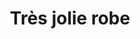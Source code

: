 ---
layout: "product-page"
id: "1"
product_id: "1"
title: "Très jolie robe "
description: "10 ans Orchestra Sera repassée avant l'envoi"
size: "10 ans / 134-140 cm"
brand: "Orchestra"
label: "Orchestra"
price_numeric: "15.0"
price_numeric_discounted: "15.0"
currency: "€"
user_updated_at_ts: "2020-08-13T11:26:12+02:00"
category: ""
isdiscounted: "False"
isnew: "True"
isbestseller: "False"
images: [ "https://images.vinted.net/thumbs/f800/01_0070f_iWcwHn2fzZv5BVcYPWXQpcFe.jpeg?1597310772-106551900d52d424cfb999d885160e94ad824574", "https://images.vinted.net/thumbs/f800/01_00a03_mTR3MiZMrxLXdo9U34dEg9hg.jpeg?1597310772-81ed5db5c61ace938090147305c9b8b49b033ead", "https://images.vinted.net/thumbs/f800/01_010fd_wpuhxjdMj6uR7aSbGFHJ61Ds.jpeg?1597310772-bad1147f75afc13d7e35d62adfa7a870fa28ecd4", "https://images.vinted.net/thumbs/f800/01_00829_XfmCEM5GWyuVuMMFLpfL6LjT.jpeg?1597310772-0d0c9f5f6a3d9ca38905bb654315e80cc002f72e", "https://images.vinted.net/thumbs/f800/01_00566_xQwem1ctwScjwsPkkyv13TyF.jpeg?1597310772-cda4d81d8bde1351faeb83707991080dfc327be1" ]
---